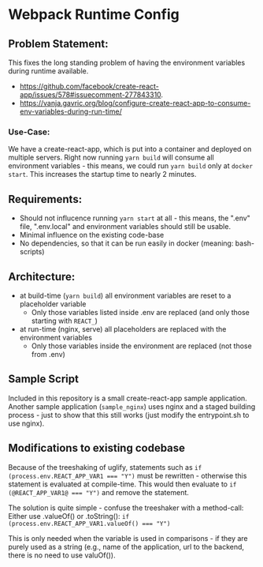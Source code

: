 # Webpack Runtime Config

## Problem Statement:

This fixes the long standing problem of having the environment variables during runtime available.

* https://github.com/facebook/create-react-app/issues/578#issuecomment-277843310.
* https://vanja.gavric.org/blog/configure-create-react-app-to-consume-env-variables-during-run-time/

### Use-Case:

We have a create-react-app, which is put into a container and deployed on multiple servers. Right now running `yarn build` will consume all
environment variables - this means, we could run `yarn build` only at `docker start`. This increases the startup time to nearly 2 minutes.

## Requirements:

* Should not influcence running `yarn start` at all - this means, the ".env" file, ".env.local" and environment variables should still be
usable.
* Minimal influence on the existing code-base
* No dependencies, so that it can be run easily in docker (meaning: bash-scripts)

## Architecture:

* at build-time (`yarn build`) all environment variables are reset to a placeholder variable
    * Only those variables listed inside .env are replaced (and only those starting with `REACT_`)
* at run-time (nginx, serve) all placeholders are replaced with the environment variables
    * Only those variables inside the environment are replaced (not those from .env)


## Sample Script

Included in this repository is a small create-react-app sample application. Another sample application (`sample_nginx`) uses nginx and a
staged building process - just to show that this still works (just modify the entrypoint.sh to use nginx).

## Modifications to existing codebase

Because of the treeshaking of uglify, statements such as `if (process.env.REACT_APP_VAR1 === "Y")` must be rewritten - otherwise this
statement is evaluated at compile-time. This would then evaluate to `if (@REACT_APP_VAR1@ === "Y")` and remove the statement.

The solution is quite simple - confuse the treeshaker with a method-call:
Either use .valueOf() or .toString():
`if (process.env.REACT_APP_VAR1.valueOf() === "Y")` 

This is only needed when the variable is used in comparisons - if they are purely used as a string (e.g., name of the application, url to
the backend, there is no need to use valuOf()).
